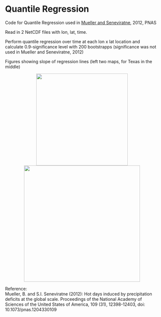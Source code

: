 # Quantile Regression
Code for Quantile Regression used in [Mueller and Seneviratne](http://www.pnas.org/content/109/31/12398), 2012, PNAS

Read in 2 NetCDF files with lon, lat, time.

Perform quantile regression over time at each lon x lat location and
calculate 0.9-significance level with 200 bootstrapps (significance was not used in Mueller and Seneviratne, 2012)

Figures showing slope of regression lines (left two maps, for Texas in the middle)
<p align="center"> 
  <img src="https://cloud.githubusercontent.com/assets/15571699/15908162/89ce069e-2dc0-11e6-9be0-99048dfa1fb0.jpg" width="300"/>
  <img src="https://cloud.githubusercontent.com/assets/15571699/15908166/8dd4cba6-2dc0-11e6-8078-610b7d10e7fa.jpg" width="380"/>
</p>

Reference:  
Mueller, B. and S.I. Seneviratne (2012): Hot days induced by precipitation deficits at the global scale. Proceedings of the National Academy of Sciences of the United States of America, 109 (31), 12398-12403, doi: 10.1073/pnas.1204330109

